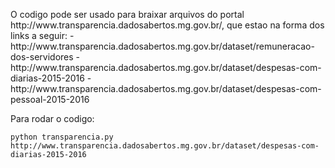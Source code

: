 <p>O codigo pode ser usado para braixar arquivos do portal http://www.transparencia.dadosabertos.mg.gov.br/, que estao na forma dos links a seguir:
- http://www.transparencia.dadosabertos.mg.gov.br/dataset/remuneracao-dos-servidores
- http://www.transparencia.dadosabertos.mg.gov.br/dataset/despesas-com-diarias-2015-2016
- http://www.transparencia.dadosabertos.mg.gov.br/dataset/despesas-com-pessoal-2015-2016
</p>
<p>Para rodar o codigo:</p>
<code>python transparencia.py http://www.transparencia.dadosabertos.mg.gov.br/dataset/despesas-com-diarias-2015-2016</code>
